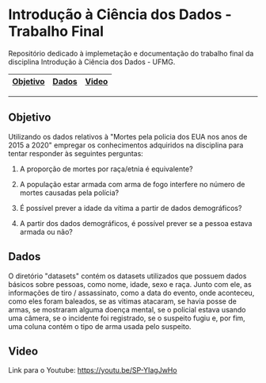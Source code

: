 # Introdução à Ciência dos Dados - Trabalho Final

Repositório dedicado à implemetação e documentação do trabalho final da disciplina Introdução à Ciência dos Dados - UFMG.

| [Objetivo] | [Dados] | [Video] |
|------------|---------|---------------|
- - -

## Objetivo

Utilizando os dados relativos à "Mortes pela policia dos EUA nos anos de 2015 a 2020" empregar os conhecimentos adquiridos na disciplina para tentar responder às seguintes perguntas:


1) A proporção de mortes por raça/etnia é equivalente?

2) A população estar armada com arma de fogo interfere no número de mortes causadas pela polícia?

3) É possível prever a idade da vítima a partir de dados demográficos?

4) A partir dos dados demográficos, é possível prever se a pessoa estava armada ou não?


## Dados

O diretório "datasets" contém os datasets utilizados que possuem dados básicos sobre pessoas, como nome, idade, sexo e raça. Junto com ele, as informações de tiro / assassinato, como a data do evento, onde aconteceu, como eles foram baleados, se as vitimas atacaram, se havia posse de armas, se mostraram alguma doença mental, se o policial estava usando uma câmera, se o incidente foi registrado, se o suspeito fugiu e, por fim, uma coluna contém o tipo de arma usada pelo suspeito.


## Video
Link para o Youtube: https://youtu.be/SP-YIagJwHo

[Objetivo]: #objetivo
[Dados]: #dados
[Video]: #video
